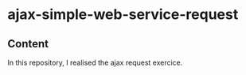 # ajax-simple-web-service-request
## Content
In this repository, I realised the ajax request exercice.
